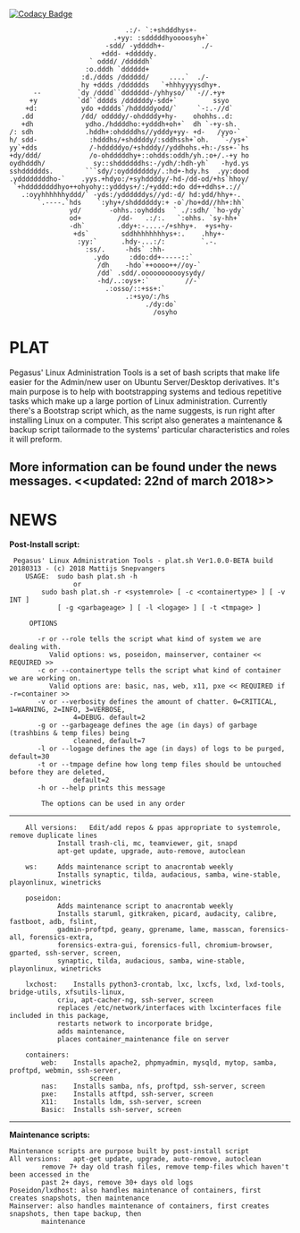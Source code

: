 [![Codacy Badge](https://api.codacy.com/project/badge/Grade/6975700247d543379109da35892a2e73)](https://www.codacy.com/app/pegasus.ict/PLAT?utm_source=github.com&amp;utm_medium=referral&amp;utm_content=pegasusict/PLAT&amp;utm_campaign=Badge_Grade)

```
                             .:/- `:+shdddhys+-             
                          .+yy: :sdddddhyoooosyh+`          
                        -sdd/ -yddddh+-         ./-         
                       +ddd- +dddddy.                       
                    ` oddd/ /dddddh`                        
                   :o.dddh `dddddd+                         
                  :d./ddds /dddddd/     ....`  ./-          
                  hy +ddds /dddddds   `+hhhyyyysdhy+.       
      --         `dy /dddd``ddddddd-/yhhyso/```-//.+y+      
     +y          `dd``dddds /ddddddy-sdd+`         ssyo     
    +d:           ydo +dddds`/hdddddyodd/`     `-:.-//d`    
   .dd            /dd/ oddddy/-ohddddy+hy-    ohohhs..d:    
   +dh             ydho./hddddho:+ydddh+oh+`  dh `-+y-sh.   
/: sdh             .hddh+:ohddddhs//ydddy+yy- +d-   /yyo-`  
h/ sdd-             :hdddhs/+shddddy/:sddhssh+`oh.   `-/ys+`
yy`+dds             /-hdddddyo/+shdddy//yddhohs.+h:-/ss+-`hs
+dy/ddd/            /o-ohdddddhy+::ohdds:oddh/yh.:o+/.-+y ho
oydhdddh/            sy::shddddddhs:-/ydh/:hdh-yh`   -hyd.ys
sshdddddds.        ```sdy/:oydddddddy/.:hd+-hdy.hs  .yy:dood
.yddddddddho-`    .yys.+hdyo:/+syhddddy/-hd-/dd-od/+hs`hhoy/
 `+hddddddddhyo++ohyohy::ydddys+/:/+yddd:+do dd++ddhs+.://` 
   .:oyyhhhhhhyddd/` -yds:/yddddddys//yd:-d/ hd:ydd/hhy+-.  
       `.----.`hds    `:yhy+/shddddddy:+ -o`/ho+dd//hh+:hh` 
               yd/       -ohhs.:oyhddds  ` ./:sdh/ `ho-ydy` 
               od+         /dd-   .:/:.   `:ohhs. `sy-hh+`  
               -dh`        .ddy+:-....-/+shhy+.  +ys+hy-    
                +ds`        sddhhhhhhhhys+:.    .hhy+-      
                 :yy:`      .hdy-...:/:         `.-.        
                   :ss/.     -hds` :hh-                     
                     .ydo     :ddo:dd+-----::`              
                      /dh    -hdo`++oooo++//oy-`            
                      /dd` .sdd/.ooooooooooysydy/           
                      -hd/..:oys+:`         //-`            
                        .:osso/::+ss+:`                     
                             .:+syo/:/hs                    
                                  ./dy:do`                  
                                    /osyho                  

```
# PLAT
Pegasus' Linux Administration Tools is a set of bash scripts that make life easier for the Admin/new user on Ubuntu Server/Desktop derivatives.
It's main purpose is to help with bootstrapping systems and tedious repetitive tasks which make up a large portion of Linux administration.
Currently there's a Bootstrap script which, as the name suggests, is run right after installing Linux on a computer.
This script also generates a maintenance & backup script tailormade to the systems' particular characteristics and roles it will preform.

More information can be found under the news messages.
<<updated: 22nd of march 2018>>
---
# NEWS


**Post-Install script:**

     Pegasus' Linux Administration Tools - plat.sh Ver1.0.0-BETA build 20180313 - (c) 2018 Mattijs Snepvangers
		USAGE:	sudo bash plat.sh -h
					or
			sudo bash plat.sh -r <systemrole> [ -c <containertype> ] [ -v INT ]
				[ -g <garbageage> ] [ -l <logage> ] [ -t <tmpage> ]

		 OPTIONS

		   -r or --role tells the script what kind of system we are dealing with.
			  Valid options: ws, poseidon, mainserver, container << REQUIRED >>
		   -c or --containertype tells the script what kind of container we are working on.
			  Valid options are: basic, nas, web, x11, pxe << REQUIRED if -r=container >>
		   -v or --verbosity defines the amount of chatter. 0=CRITICAL, 1=WARNING, 2=INFO, 3=VERBOSE,
		   			4=DEBUG. default=2
		   -g or --garbageage defines the age (in days) of garbage (trashbins & temp files) being
		   			cleaned, default=7
		   -l or --logage defines the age (in days) of logs to be purged, default=30
		   -t or --tmpage define how long temp files should be untouched before they are deleted,
		   			default=2
		   -h or --help prints this message

		  	The options can be used in any order

---

		All versions:	Edit/add repos & ppas appropriate to systemrole, remove duplicate lines
				Install trash-cli, mc, teamviewer, git, snapd
				apt-get update, upgrade, auto-remove, autoclean

		ws:		Adds maintenance script to anacrontab weekly
				Installs synaptic, tilda, audacious, samba, wine-stable, playonlinux, winetricks

		poseidon:
				Adds maintenance script to anacrontab weekly
				Installs staruml, gitkraken, picard, audacity, calibre, fastboot, adb, fslint,
				gadmin-proftpd, geany, gprename, lame, masscan, forensics-all, forensics-extra,
				forensics-extra-gui, forensics-full, chromium-browser, gparted, ssh-server, screen,
				synaptic, tilda, audacious, samba, wine-stable, playonlinux, winetricks

		lxchost:	Installs python3-crontab, lxc, lxcfs, lxd, lxd-tools, bridge-utils, xfsutils-linux,
				criu, apt-cacher-ng, ssh-server, screen
				replaces /etc/network/interfaces with lxcinterfaces file included in this package,
				restarts network to incorporate bridge,
				adds maintenance,
				places container_maintenance file on server

		containers:
			web:	Installs apache2, phpmyadmin, mysqld, mytop, samba, proftpd, webmin, ssh-server,
						screen
			nas:	Installs samba, nfs, proftpd, ssh-server, screen
			pxe:	Installs atftpd, ssh-server, screen
			X11:	Installs ldm, ssh-server, screen
			Basic:	Installs ssh-server, screen

---
**Maintenance scripts:**

	Maintenance scripts are purpose built by post-install script
	All versions:	apt-get update, upgrade, auto-remove, autoclean
			remove 7+ day old trash files, remove temp-files which haven't been accessed in the
			past 2+ days, remove 30+ days old logs
	Poseidon/lxdhost: also handles maintenance of containers, first creates snapshots, then maintenance
	Mainserver: also handles maintenance of containers, first creates snapshots, then tape backup, then
			maintenance
